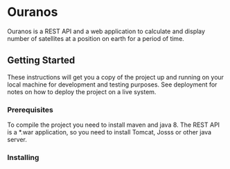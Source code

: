 # Ouranos

Ouranos is a REST API and a web application to calculate and display number of satellites at a position on earth for a period of time.

## Getting Started

These instructions will get you a copy of the project up and running on your local machine for development and testing purposes. See deployment for notes on how to deploy the project on a live system.

### Prerequisites

To compile the project you need to install maven and java 8.
The REST API is a *.war application, so you need to install Tomcat, Josss or other java server.

### Installing


